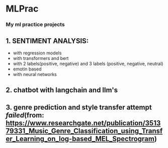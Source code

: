 # MLPrac

### My ml practice projects

## 1. SENTIMENT ANALYSIS:
  - with regression models
  - with transformers and bert
  - with 2 labels(positive, negative) and 3 labels (positive, negative, neutral)
  - emotin based
  - with neural networks

## 2. chatbot with langchain and llm's
## 3. genre prediction and style transfer attempt *failed*(from: https://www.researchgate.net/publication/351379331_Music_Genre_Classification_using_Transfer_Learning_on_log-based_MEL_Spectrogram)
